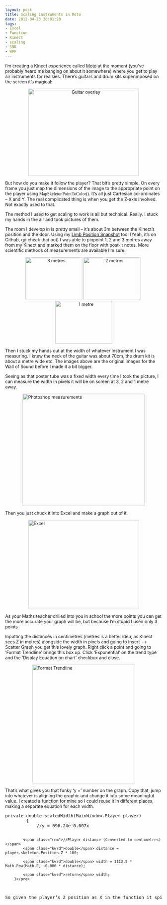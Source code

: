 ```yaml
---
layout: post
title: Scaling instruments in Moto
date: 2012-04-23 20:01:28
tags:
- Excel
- Function
- Kinect
- scaling
- SDK
- WPF
---
```

<p>I’m creating a Kinect experience called <a href="http://www.mattcrouch.net/moto/">Moto</a> at the moment (you’ve probably heard me banging on about it somewhere) where you get to play air instruments for realsies. There’s guitars and drum kits superimposed on the screen it’s magical:</p>
<p align="center"><a href="http://www.mattcrouch.net/blog/images/6dfed4ba259a_1132D/Guitar-overlay.png"><img style="margin: 0px auto; display: block; float: none;" title="Guitar overlay" src="{{ site.baseurl }}/assets/Guitar-overlay_thumb.png" alt="Guitar overlay" width="356" height="280" /></a></p>
<p>But how do you make it follow the player? That bit’s pretty simple. On every frame you just map the dimensions of the image to the appropriate point on the player using <span style="font-family: Consolas;">MapSkeletonPointToColor()</span>. It’s all just Cartesian co-ordinates – X and Y. The real complicated thing is when you get the Z-axis involved. Not exactly used to that.</p>
<p>The method I used to get scaling to work is all but technical. Really. I stuck my hands in the air and took pictures of them.</p>
<p>The room I develop in is pretty small – it’s about 3m between the Kinect’s position and the door. Using my <a href="https://github.com/MattCrouch/Kinect-Limb-Position-Snapshot">Limb Position Snapshot</a> tool (Yeah, it’s on Github, go check that out) I was able to pinpoint 1, 2 and 3 metres away from my Kinect and marked them on the floor with post-it notes. More scientific methods of measurements are available I’m sure.</p>
<p align="center"><a href="http://www.mattcrouch.net/blog/images/6dfed4ba259a_1132D/3-metres.jpg"><img style="display: inline;" title="3 metres" src="{{ site.baseurl }}/assets/3-metres_thumb.jpg" alt="3 metres" width="183" height="137" /></a> <a href="http://www.mattcrouch.net/blog/images/6dfed4ba259a_1132D/2-metres.jpg"><img style="margin: 0px; display: inline;" title="2 metres" src="{{ site.baseurl }}/assets/2-metres_thumb.jpg" alt="2 metres" width="183" height="137" /></a> <a href="http://www.mattcrouch.net/blog/images/6dfed4ba259a_1132D/1-metre.jpg"><img style="display: inline;" title="1 metre" src="{{ site.baseurl }}/assets/1-metre_thumb.jpg" alt="1 metre" width="183" height="137" /></a></p>
<p>Then I stuck my hands out at the width of whatever instrument I was measuring. I knew the neck of the guitar was about 70cm, the drum kit is about a metre wide etc. The images above are the original images for the Wall of Sound before I made it a bit bigger.</p>
<p>Seeing as that poster tube was a fixed width every time I took the picture, I can measure the width in pixels it will be on screen at 3, 2 and 1 metre away.</p>
<p><a href="http://www.mattcrouch.net/blog/images/6dfed4ba259a_1132D/image.png"><img style="margin: 0px auto; display: block; float: none;" title="Photoshop measurements" src="{{ site.baseurl }}/assets/image_thumb.png" alt="Photoshop measurements" width="392" height="360" /></a></p>
<p>Then you just chuck it into Excel and make a graph out of it.</p>
<p><a href="http://www.mattcrouch.net/blog/images/6dfed4ba259a_1132D/Excel.png"><img style="margin: 0px auto; display: block; float: none;" title="Excel" src="{{ site.baseurl }}/assets/Excel_thumb.png" alt="Excel" width="357" height="286" /></a></p>
<p>As your Maths teacher drilled into you in school the more points you can get the more accurate your graph will be, but because I’m stupid I used only 3 points.</p>
<p>Inputting the distances in centimetres (metres is a better idea, as Kinect sees Z in metres) alongside the width in pixels and going to Insert –&gt; Scatter Graph you get this lovely graph. Right click a point and going to ‘Format Trendline’ brings this box up. Click ‘Exponential’ on the trend type and the ‘Display Equation on chart’ checkbox and close.</p>
<p><a href="http://www.mattcrouch.net/blog/images/6dfed4ba259a_1132D/image_3.png"><img style="margin: 0px auto; display: block; float: none;" title="Format Trendline" src="{{ site.baseurl }}/assets/image_thumb_3.png" alt="Format Trendline" width="331" height="381" /></a></p>
<p>That’s what gives you that funky ‘y =’ number on the graph. Copy that, jump into whatever is aligning the graphic and change it into some meaningful value. I created a function for mine so I could reuse it in different places, making a separate equation for each width.</p>
<pre class="csharpcode"><span class="kwrd">private</span> <span class="kwrd">double</span> scaledWidth(MainWindow.Player player)
        {
            <span class="rem">//y = 696.24e-0.007x</span>

            <span class="rem">//Player distance (Converted to centimetres)</span>
            <span class="kwrd">double</span> distance = player.skeleton.Position.Z * 100;

            <span class="kwrd">double</span> width = 1112.5 * Math.Pow(Math.E, -0.006 * distance);

            <span class="kwrd">return</span> width;
        }</pre>
<p>So given the player’s Z position as X in the function it spits out a width for the function. In WPF supply a FrameworkObject a width or a height and it will scale it proportionally. Instant scaling. Sorted.</p>
